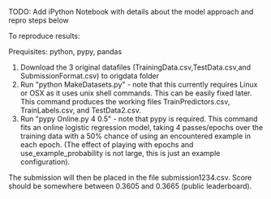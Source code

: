 
TODO: Add iPython Notebook with details about the model approach and repro steps below 

To reproduce results:

Prequisites: python, pypy, pandas

1. Download the 3 original datafiles (TrainingData.csv,TestData.csv,and SubmissionFormat.csv) to origdata folder
2. Run "python MakeDatasets.py" - note that this currently requires Linux or OSX as it uses unix shell commands.  This can be easily fixed later.  This command produces the working files TrainPredictors.csv, TrainLabels.csv, and TestData2.csv.
3. Run "pypy Online.py 4 0.5" - note that pypy is required.  This command fits an online logistic regression model, taking 4 passes/epochs over the training data with a 50% chance of using an encountered example in each epoch. (The effect of playing with epochs and use_example_probability is not large, this is just an example configuration). 

The submission will then be placed in the file submission1234.csv. Score should be somewhere between 0.3605 and 0.3665 (public leaderboard). 



